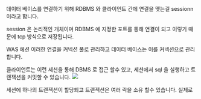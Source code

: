 데이터 베이스를 연결하기 위해 RDBMS 와 클라이언트 간에 연결을 맺는걸 
sessionn 이라고 합니다. 

session 은 논리적인 개체이며 RDBMS 에 지정한 포트를 통해 연결이 되고 이렇기 때문에 tcp 방식으로 저장됩니다. 

WAS 에션 이러한 연결을 커넥션 풀로 관리하고 
데이터 베이스는 이를 커넥션으로 관리합니다.

클라이언트는 이런 세션을 통해 DBMS 로 접근 할수 있고, 세션에서 sql 을 실행하고  트랜잭션을 커밋할 수 있습니다.
![](https://i.imgur.com/7etSnFY.png)

세션에 하나의 트랜젝션이 할당되고 트랜젝션은 여러 락을 소유 할수 있습니다.
실제로 
